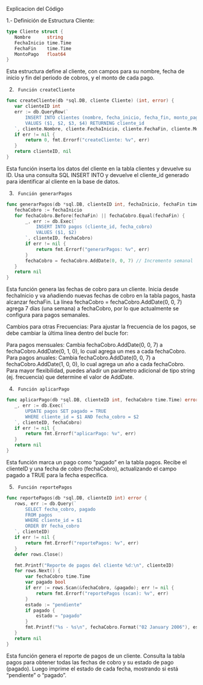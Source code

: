 Explicacion del Código

1.-     Definición de Estructura Cliente:

 ```go
type Cliente struct {
    Nombre      string
    FechaInicio time.Time
    FechaFin    time.Time
    MontoPago   float64
}
 ```
Esta estructura define al cliente, con campos para su nombre, fecha de inicio y fin del periodo de cobros, y el monto de cada pago.

2.      Función createCliente
 ```go
func createCliente(db *sql.DB, cliente Cliente) (int, error) {
    var clienteID int
    err := db.QueryRow(`
        INSERT INTO clientes (nombre, fecha_inicio, fecha_fin, monto_pago) 
        VALUES ($1, $2, $3, $4) RETURNING cliente_id
    `, cliente.Nombre, cliente.FechaInicio, cliente.FechaFin, cliente.MontoPago).Scan(&clienteID)
    if err != nil {
        return 0, fmt.Errorf("createCliente: %v", err)
    }
    return clienteID, nil
}
 ```

Esta función inserta los datos del cliente en la tabla clientes y devuelve su ID. Usa una consulta SQL INSERT INTO y devuelve el cliente_id generado para identificar al cliente en la base de datos.

3.      Función generarPagos
 ```go
func generarPagos(db *sql.DB, clienteID int, fechaInicio, fechaFin time.Time) error {
    fechaCobro := fechaInicio
    for fechaCobro.Before(fechaFin) || fechaCobro.Equal(fechaFin) {
        _, err := db.Exec(`
            INSERT INTO pagos (cliente_id, fecha_cobro) 
            VALUES ($1, $2)
        `, clienteID, fechaCobro)
        if err != nil {
            return fmt.Errorf("generarPagos: %v", err)
        }
        fechaCobro = fechaCobro.AddDate(0, 0, 7) // Incremento semanal
    }
    return nil
}
 ```

Esta función genera las fechas de cobro para un cliente. Inicia desde fechaInicio y va añadiendo nuevas fechas de cobro en la tabla pagos, hasta alcanzar fechaFin. La línea fechaCobro = fechaCobro.AddDate(0, 0, 7) agrega 7 días (una semana) a fechaCobro, por lo que actualmente se configura para pagos semanales.

Cambios para otras Frecuencias:
Para ajustar la frecuencia de los pagos, se debe cambiar la última línea dentro del bucle for:

Para pagos mensuales: Cambia fechaCobro.AddDate(0, 0, 7) a fechaCobro.AddDate(0, 1, 0), lo cual agrega un mes a cada fechaCobro.
Para pagos anuales: Cambia fechaCobro.AddDate(0, 0, 7) a fechaCobro.AddDate(1, 0, 0), lo cual agrega un año a cada fechaCobro.
Para mayor flexibilidad, puedes añadir un parámetro adicional de tipo string (ej. frecuencia) que determine el valor de AddDate.

4.      Función aplicarPago

 ```go
func aplicarPago(db *sql.DB, clienteID int, fechaCobro time.Time) error {
    _, err := db.Exec(`
        UPDATE pagos SET pagado = TRUE 
        WHERE cliente_id = $1 AND fecha_cobro = $2
    `, clienteID, fechaCobro)
    if err != nil {
        return fmt.Errorf("aplicarPago: %v", err)
    }
    return nil
}
 ```
Esta función marca un pago como “pagado” en la tabla pagos. Recibe el clienteID y una fecha de cobro (fechaCobro), actualizando el campo pagado a TRUE para la fecha específica.

5.      Función reportePagos

 ```go
func reportePagos(db *sql.DB, clienteID int) error {
    rows, err := db.Query(`
        SELECT fecha_cobro, pagado 
        FROM pagos 
        WHERE cliente_id = $1
        ORDER BY fecha_cobro
    `, clienteID)
    if err != nil {
        return fmt.Errorf("reportePagos: %v", err)
    }
    defer rows.Close()

    fmt.Printf("Reporte de pagos del cliente %d:\n", clienteID)
    for rows.Next() {
        var fechaCobro time.Time
        var pagado bool
        if err := rows.Scan(&fechaCobro, &pagado); err != nil {
            return fmt.Errorf("reportePagos (scan): %v", err)
        }
        estado := "pendiente"
        if pagado {
            estado = "pagado"
        }
        fmt.Printf("%s - %s\n", fechaCobro.Format("02 January 2006"), estado)
    }
    return nil
}
 ```
Esta función genera el reporte de pagos de un cliente. Consulta la tabla pagos para obtener todas las fechas de cobro y su estado de pago (pagado). Luego imprime el estado de cada fecha, mostrando si está “pendiente” o “pagado”.

